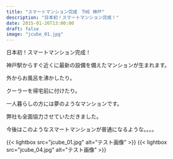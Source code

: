 ```yaml
---
title: "スマートマンション完成　THE 神戸"
description: "日本初！スマートマンション完成！"
date: 2015-01-26T13:00:00
draft: false
image: "jcube_01.jpg"
---
```


日本初！スマートマンション完成！

神戸駅からすぐ近くに最新の設備を備えたマンションが生まれます。

外からお風呂を沸かしたり。

クーラーを帰宅前に付けたり。

一人暮らしの方には夢のようなマンションです。

弊社も全面協力させていただきました。

今後はこのようなスマートマンションが普通になるような。。。。

{{< lightbox src="jcube_01.jpg" alt="テスト画像" >}}
{{< lightbox src="jcube_04.jpg" alt="テスト画像" >}}

